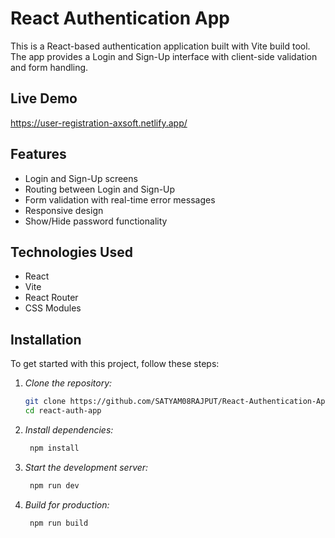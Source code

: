 # React Authentication App

This is a React-based authentication application built with Vite build tool. The app provides a Login and Sign-Up interface with client-side validation and form handling.

## Live Demo
https://user-registration-axsoft.netlify.app/

## Features
- Login and Sign-Up screens
- Routing between Login and Sign-Up
- Form validation with real-time error messages
- Responsive design
- Show/Hide password functionality

## Technologies Used
- React
- Vite
- React Router
- CSS Modules

## Installation

To get started with this project, follow these steps:

1. *Clone the repository:*
   ```bash
   git clone https://github.com/SATYAM08RAJPUT/React-Authentication-App.git
   cd react-auth-app

2. *Install dependencies:*
   ```bash
    npm install

3. *Start the development server:*
   ```bash
    npm run dev

4. *Build for production:*
   ```bash
    npm run build
